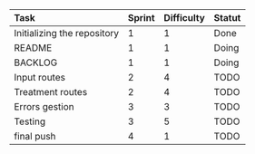 | Task          | Sprint        | Difficulty  | Statut  |
| :------------ |:--------------| :-----| :-----|
| Initializing the repository      | 1| 1 | Done
| README     | 1      |   1 | Doing
| BACKLOG | 1      |    1 | Doing
| Input routes | 2      |    4 | TODO
| Treatment routes | 2      |    4 | TODO
| Errors gestion | 3      |    3 | TODO
| Testing | 3      |    5 | TODO
| final push | 4      |    1 | TODO